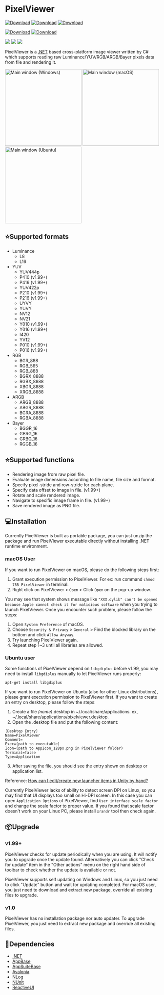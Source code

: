 # PixelViewer

[![Download](https://img.shields.io/github/v/release/carina-studio/PixelViewer?include_prereleases&style=for-the-badge&color=blue&logo=Windows&label=Windows(Preview))](https://github.com/carina-studio/PixelViewer/releases/download/1.101.0.1028/PixelViewer-1.101.0.1028-win-x64.zip)
[![Download](https://img.shields.io/github/v/release/carina-studio/PixelViewer?include_prereleases&style=for-the-badge&color=blueviolet&logo=Apple&label=macOS(Preview))](https://github.com/carina-studio/PixelViewer/releases/download/1.101.0.1028/PixelViewer-1.101.0.1028-osx-x64.zip)
[![Download](https://img.shields.io/github/v/release/carina-studio/PixelViewer?include_prereleases&style=for-the-badge&color=orange&logo=Linux&logoColor=ffffff&label=Linux(Preview))](https://github.com/carina-studio/PixelViewer/releases/download/1.101.0.1028/PixelViewer-1.101.0.1028-linux-x64.zip)

[![Download](https://img.shields.io/github/v/release/carina-studio/PixelViewer?style=for-the-badge&color=blue&logo=Windows&label=Windows)](https://github.com/carina-studio/PixelViewer/releases/download/1.0.0.617/PixelViewer-1.0.0.617-win-x64.zip)
[![Download](https://img.shields.io/github/v/release/carina-studio/PixelViewer?style=for-the-badge&color=orange&logo=Linux&logoColor=ffffff&label=Linux)](https://github.com/carina-studio/PixelViewer/releases/download/1.0.0.617/PixelViewer-1.0.0.617-linux-x64.zip)

[![](https://img.shields.io/github/release-date-pre/carina-studio/PixelViewer?style=flat-square)](https://github.com/carina-studio/PixelViewer/releases/tag/1.101.0.1028)
[![](https://img.shields.io/github/last-commit/carina-studio/PixelViewer?style=flat-square)](https://github.com/carina-studio/PixelViewer/commits/master)
[![](https://img.shields.io/github/license/carina-studio/PixelViewer?style=flat-square)](https://github.com/carina-studio/PixelViewer/blob/master/LICENSE.md)

PixelViewer is a [.NET](https://dotnet.microsoft.com/) based cross-platform image viewer written by C# which supports reading raw Luminance/YUV/RGB/ARGB/Bayer pixels data from file and rendering it.

<img src="https://github.com/carina-studio/PixelViewer/blob/master/docs/Screenshot_MainWindow_Windows_Thumb.png" alt="Main window (Windows)" width="250"/> <img src="https://github.com/carina-studio/PixelViewer/blob/master/docs/Screenshot_MainWindow_macOS_Thumb.png" alt="Main window (macOS)" width="250"/> <img src="https://github.com/carina-studio/PixelViewer/blob/master/docs/Screenshot_MainWindow_Ubuntu_Thumb.png" alt="Main window (Ubuntu)" width="250"/>

## ⭐Supported formats
* Luminance
  * L8
  * L16
* YUV
  * YUV444p
  * P410 (v1.99+)
  * P416 (v1.99+)
  * YUV422p
  * P210 (v1.99+)
  * P216 (v1.99+)
  * UYVY
  * YUVY
  * NV12
  * NV21
  * Y010 (v1.99+)
  * Y016 (v1.99+)
  * I420
  * YV12
  * P010 (v1.99+)
  * P016 (v1.99+)
* RGB
  * BGR_888
  * RGB_565
  * RGB_888
  * BGRX_8888
  * RGBX_8888
  * XBGR_8888
  * XRGB_8888
* ARGB
  * ARGB_8888
  * ABGR_8888
  * BGRA_8888
  * RGBA_8888
* Bayer
  * BGGR_16
  * GBRG_16
  * GRBG_16
  * RGGB_16

## ⭐Supported functions
* Rendering image from raw pixel file.
* Evaluate image dimensions according to file name, file size and format.
* Specify pixel-stride and row-stride for each plane.
* Specify data offset to image in file. (v1.99+)
* Rotate and scale rendered image.
* Navigate to specific image frame in file. (v1.99+)
* Save rendered image as PNG file.

## 💻Installation
Currently PixelViewer is built as portable package, you can just unzip the package and run PixelViewer executable directly without installing .NET runtime environment.

### macOS User
If you want to run PixelViewer on macOS, please do the following steps first:
1. Grant execution permission to PixelViewer. For ex: run command ```chmod 755 PixelViewer``` in terminal.
2. Right click on PixelViewer > ```Open``` > Click ```Open``` on the pop-up window.

You may see that system shows message like ```"XXX.dylib" can't be opened because Apple cannot check it for malicious software``` when you trying to launch PixelViewer. Once you encounter such problem, please follow the steps:
1. Open ```System Preference``` of macOS.
2. Choose ```Security & Privacy``` > ```General``` > Find the blocked library on the bottom and click ```Allow Anyway```.
3. Try launching PixelViewer again.
4. Repeat step 1~3 until all libraries are allowed. 

### Ubuntu user
Some functions of PixelViewer depend on ```libgdiplus``` before v1.99, you may need to install ```libgdiplus``` manually to let PixelViewer runs properly:

```
apt-get install libgdiplus
```

If you want to run PixelViewer on Ubuntu (also for other Linux distributions), please grant execution permission to PixelViewer first. If you want to create an entry on desktop, please follow the steps:
1. Create a file *(name)*.desktop in ~/.local/share/applications. ex, ~/.local/share/applications/pixelviewer.desktop.
2. Open the .desktop file and put the following content:

```
[Desktop Entry]  
Name=PixelViewer  
Comment=  
Exec=(path to executable)
Icon=(path to AppIcon_128px.png in PixelViewer folder)
Terminal=false  
Type=Application
```

3. After saving the file, you should see the entry shown on desktop or application list.

Reference: [How can I edit/create new launcher items in Unity by hand?
](https://askubuntu.com/questions/13758/how-can-i-edit-create-new-launcher-items-in-unity-by-hand)

Currently PixelViewer lacks of ability to detect screen DPI on Linux, so you may find that UI displays too small on Hi-DPI screen. In this case you can open ```Application Options``` of PixelViewer, find ```User interface scale factor``` and change the scale factor to proper value. If you found that scale factor doesn't work on your Linux PC, please install ```xrandr``` tool then check again.

## 📦Upgrade

### v1.99+
PixelViewer checks for update periodically when you are using. It will notify you to upgrade once the update found. Alternatively you can click "Check for update" item in the "Other actions" menu on the right hand side of toolbar to check whether the update is available or not.

PixelViewer supports self updating on Windows and Linux, so you just need to click "Update" button and wait for updating completed. For macOS user, you just need to download and extract new package, override all existing files to upgrade.

### v1.0
PixelViewer has no installation package nor auto updater. To upgrade PixelViewer, you just need to extract new package and override all existing files.

## 🤝Dependencies
* [.NET](https://dotnet.microsoft.com/)
* [AppBase](https://github.com/carina-studio/AppBase)
* [AppSuiteBase](https://github.com/carina-studio/AppSuiteBase)
* [Avalonia](https://github.com/AvaloniaUI/Avalonia)
* [NLog](https://github.com/NLog/NLog)
* [NUnit](https://github.com/nunit/nunit)
* [ReactiveUI](https://github.com/reactiveui/ReactiveUI)

